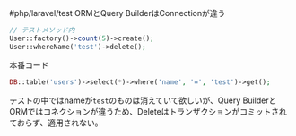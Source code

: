 #php/laravel/test
ORMとQuery BuilderはConnectionが違う

```php
// テストメソッド内
User::factory()->count(5)->create();
User::whereName('test')->delete();
```

本番コード
```php
DB::table('users')->select(*)->where('name', '=', 'test')->get();
```

テストの中ではnameが`test`のものは消えていて欲しいが、Query BuilderとORMではコネクションが違うため、Deleteはトランザクションがコミットされておらず、適用されない。